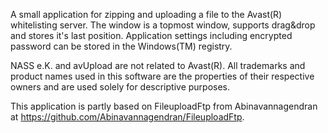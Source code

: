 A small application for zipping and uploading a file to the Avast(R) whitelisting server. The window is a topmost window, supports drag&drop and stores it's last position. Application settings including encrypted password can be stored in the Windows(TM) registry.

NASS e.K. and avUpload are not related to Avast(R). All trademarks and product names used in this software are the properties of their respective owners and are used solely for descriptive purposes.

This application is partly based on FileuploadFtp from Abinavannagendran at https://github.com/Abinavannagendran/FileuploadFtp.